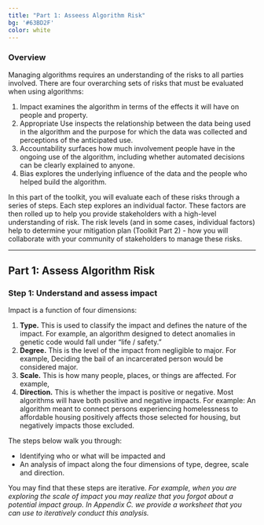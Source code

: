 ```yaml
---
title: "Part 1: Asseess Algorithm Risk"
bg: '#63BD2F'
color: white
---
```


### Overview
Managing algorithms requires an understanding of the risks to all parties involved. There are four overarching sets of risks that must be evaluated when using algorithms:

1. Impact examines the algorithm in terms of the effects it will have on people and property.
2. Appropriate Use inspects the relationship between the data being used in the algorithm and the purpose for which the data was collected and perceptions of the anticipated use.
3. Accountability surfaces how much involvement people have in the ongoing use of the algorithm, including whether automated decisions can be clearly explained to anyone.
4. Bias explores the underlying influence of the data and the people who helped build the algorithm.

In this part of the toolkit, you will evaluate each of these risks through a series of steps. Each step explores an individual factor. These factors are then rolled up to help you provide stakeholders with a high-level understanding of risk. The risk levels (and in some cases, individual factors) help to determine your mitigation plan (Toolkit Part 2) - how you will collaborate with your community of stakeholders to manage these risks.

-------------------------

## Part 1: Assess Algorithm Risk

### Step 1: Understand and assess impact

Impact is a function of four dimensions:

1. **Type.** This is used to classify the impact and defines the nature of the impact. For example, an algorithm designed to detect anomalies in genetic code would fall under “life / safety.”
2. **Degree.** This is the level of the impact from negligible to major. For example, Deciding the bail of an incarcerated person would be considered major.
3. **Scale.** This is how many people, places, or things are affected. For example, 
4. **Direction.** This is whether the impact is positive or negative. Most algorithms will have both positive and negative impacts. For example: An algorithm meant to connect persons experiencing homelessness to affordable housing positively affects those selected for housing, but negatively impacts those excluded.

The steps below walk you through:

* Identifying who or what will be impacted and
* An analysis of impact along the four dimensions of type, degree, scale and direction.

You may find that these steps are iterative. *For example, when you are exploring the scale of impact you may realize that you forgot about a potential impact group. In Appendix C. we provide a worksheet that you can use to iteratively conduct this analysis.*

